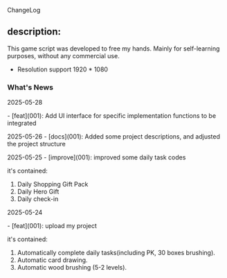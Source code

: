 ChangeLog



## description:

This game script was developed to free my hands. Mainly for self-learning purposes, without any commercial use.

* Resolution support 1920 * 1080

###  What's News

2025-05-28

\- [feat]\(001\): Add UI interface for specific implementation functions to be integrated


2025-05-26
\- [docs]\(001\): Added some project descriptions, and adjusted the project structure

2025-05-25
\- [improve]\(001\): improved some daily task codes

it's contained: 
1. Daily Shopping Gift Pack
2. Daily Hero Gift
3. Daily check-in

2025-05-24

\- [feat]\(001\): upload my project

it's contained: 

1. Automatically complete daily tasks(including PK, 30 boxes brushing).
2. Automatic card drawing.
3. Automatic wood brushing (5-2 levels).




